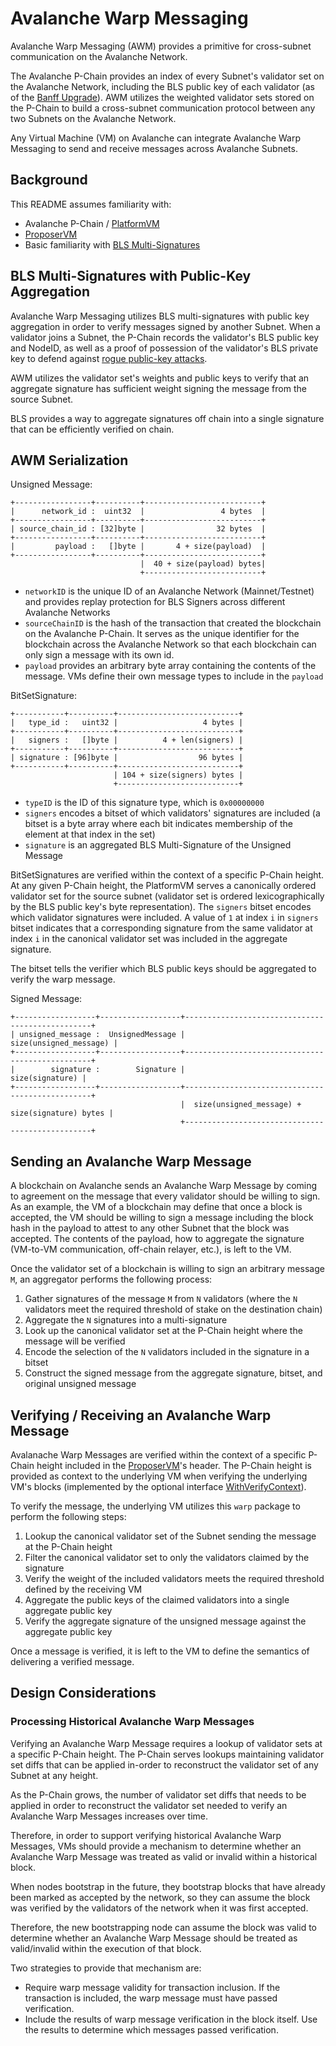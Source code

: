 # Avalanche Warp Messaging

Avalanche Warp Messaging (AWM) provides a primitive for cross-subnet communication on the Avalanche Network.

The Avalanche P-Chain provides an index of every Subnet's validator set on the Avalanche Network, including the BLS public key of each validator (as of the [Banff Upgrade](https://github.com/consideritdone/landslidevm/releases/v1.9.0)). AWM utilizes the weighted validator sets stored on the P-Chain to build a cross-subnet communication protocol between any two Subnets on the Avalanche Network.

Any Virtual Machine (VM) on Avalanche can integrate Avalanche Warp Messaging to send and receive messages across Avalanche Subnets.

## Background

This README assumes familiarity with:

- Avalanche P-Chain / [PlatformVM](../)
- [ProposerVM](../../proposervm/README.md)
- Basic familiarity with [BLS Multi-Signatures](https://crypto.stanford.edu/~dabo/pubs/papers/BLSmultisig.html)

## BLS Multi-Signatures with Public-Key Aggregation

Avalanche Warp Messaging utilizes BLS multi-signatures with public key aggregation in order to verify messages signed by another Subnet. When a validator joins a Subnet, the P-Chain records the validator's BLS public key and NodeID, as well as a proof of possession of the validator's BLS private key to defend against [rogue public-key attacks](https://crypto.stanford.edu/~dabo/pubs/papers/BLSmultisig.html#mjx-eqn-eqaggsame).

AWM utilizes the validator set's weights and public keys to verify that an aggregate signature has sufficient weight signing the message from the source Subnet.

BLS provides a way to aggregate signatures off chain into a single signature that can be efficiently verified on chain.

## AWM Serialization

Unsigned Message:
```
+-----------------+----------+--------------------------+
|      network_id :  uint32  |                 4 bytes  |
+-----------------+----------+--------------------------+
| source_chain_id : [32]byte |                32 bytes  |
+-----------------+----------+--------------------------+
|         payload :   []byte |       4 + size(payload)  |
+-----------------+----------+--------------------------+
                             |  40 + size(payload) bytes|
                             +--------------------------+
```

- `networkID` is the unique ID of an Avalanche Network (Mainnet/Testnet) and provides replay protection for BLS Signers across different Avalanche Networks
- `sourceChainID` is the hash of the transaction that created the blockchain on the Avalanche P-Chain. It serves as the unique identifier for the blockchain across the Avalanche Network so that each blockchain can only sign a message with its own id.
- `payload` provides an arbitrary byte array containing the contents of the message. VMs define their own message types to include in the `payload`


BitSetSignature:
```
+-----------+----------+---------------------------+
|   type_id :   uint32 |                   4 bytes |
+-----------+----------+---------------------------+
|   signers :   []byte |          4 + len(signers) |
+-----------+----------+---------------------------+
| signature : [96]byte |                  96 bytes |
+-----------+----------+---------------------------+
                       | 104 + size(signers) bytes |
                       +---------------------------+
```

- `typeID` is the ID of this signature type, which is `0x00000000`
- `signers` encodes a bitset of which validators' signatures are included (a bitset is a byte array where each bit indicates membership of the element at that index in the set)
- `signature` is an aggregated BLS Multi-Signature of the Unsigned Message

BitSetSignatures are verified within the context of a specific P-Chain height. At any given P-Chain height, the PlatformVM serves a canonically ordered validator set for the source subnet (validator set is ordered lexicographically by the BLS public key's byte representation). The `signers` bitset encodes which validator signatures were included. A value of `1` at index `i` in `signers` bitset indicates that a corresponding signature from the same validator at index `i` in the canonical validator set was included in the aggregate signature.

The bitset tells the verifier which BLS public keys should be aggregated to verify the warp message.

Signed Message:
```
+------------------+------------------+-------------------------------------------------+
| unsigned_message :  UnsignedMessage |                          size(unsigned_message) |
+------------------+------------------+-------------------------------------------------+
|        signature :        Signature |                                 size(signature) |
+------------------+------------------+-------------------------------------------------+
                                      |  size(unsigned_message) + size(signature) bytes |
                                      +-------------------------------------------------+
```

## Sending an Avalanche Warp Message

A blockchain on Avalanche sends an Avalanche Warp Message by coming to agreement on the message that every validator should be willing to sign. As an example, the VM of a blockchain may define that once a block is accepted, the VM should be willing to sign a message including the block hash in the payload to attest to any other Subnet that the block was accepted. The contents of the payload, how to aggregate the signature (VM-to-VM communication, off-chain relayer, etc.), is left to the VM.

Once the validator set of a blockchain is willing to sign an arbitrary message `M`, an aggregator performs the following process:

1. Gather signatures of the message `M` from `N` validators (where the `N` validators meet the required threshold of stake on the destination chain)
2. Aggregate the `N` signatures into a multi-signature
3. Look up the canonical validator set at the P-Chain height where the message will be verified
4. Encode the selection of the `N` validators included in the signature in a bitset
5. Construct the signed message from the aggregate signature, bitset, and original unsigned message

## Verifying / Receiving an Avalanche Warp Message

Avalanache Warp Messages are verified within the context of a specific P-Chain height included in the [ProposerVM](../../proposervm/README.md)'s header. The P-Chain height is provided as context to the underlying VM when verifying the underlying VM's blocks (implemented by the optional interface [WithVerifyContext](../../../snow/engine/snowman/block/block_context_vm.go)).

To verify the message, the underlying VM utilizes this `warp` package to perform the following steps:

1. Lookup the canonical validator set of the Subnet sending the message at the P-Chain height
2. Filter the canonical validator set to only the validators claimed by the signature
3. Verify the weight of the included validators meets the required threshold defined by the receiving VM
4. Aggregate the public keys of the claimed validators into a single aggregate public key
5. Verify the aggregate signature of the unsigned message against the aggregate public key

Once a message is verified, it is left to the VM to define the semantics of delivering a verified message.

## Design Considerations

### Processing Historical Avalanche Warp Messages

Verifying an Avalanche Warp Message requires a lookup of validator sets at a specific P-Chain height. The P-Chain serves lookups maintaining validator set diffs that can be applied in-order to reconstruct the validator set of any Subnet at any height.

As the P-Chain grows, the number of validator set diffs that needs to be applied in order to reconstruct the validator set needed to verify an Avalanche Warp Messages increases over time.

Therefore, in order to support verifying historical Avalanche Warp Messages, VMs should provide a mechanism to determine whether an Avalanche Warp Message was treated as valid or invalid within a historical block.

When nodes bootstrap in the future, they bootstrap blocks that have already been marked as accepted by the network, so they can assume the block was verified by the validators of the network when it was first accepted.

Therefore, the new bootstrapping node can assume the block was valid to determine whether an Avalanche Warp Message should be treated as valid/invalid within the execution of that block.

Two strategies to provide that mechanism are:

- Require warp message validity for transaction inclusion. If the transaction is included, the warp message must have passed verification.
- Include the results of warp message verification in the block itself. Use the results to determine which messages passed verification.

